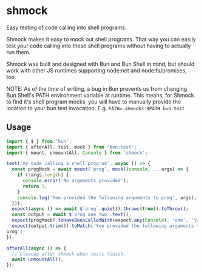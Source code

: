 # shmock
Easy testing of code calling into shell programs.

Shmock makes it easy to mock out shell programs. That way you can easily test
your code calling into these shell programs without having to actually run them.

Shmock was built and designed with Bun and Bun Shell in mind, but should work
with other JS runtimes supporting node:net and node:fs/promises, too.

NOTE: As of the time of writing, a bug in Bun prevents us from changing Bun
Shell's PATH environment variable at runtime. This means, for Shmock to find
it's shell program mocks, you will have to manually provide the location to your
bun test invocation. E.g. `PATH=.shmocks:$PATH bun test`

## Usage

```javascript
import { $ } from 'bun';
import { afterAll, test, mock } from 'bun:test';
import { mount, unmountAll, Console } from 'shmock';

test('my code calling a shell program', async () => {
  const progMock = await mount('prog', mock((console, ...args) => {
    if (!args.length) {
      console.error('No arguments provided');
      return 1;
    }
    console.log('You provided the following arguments to prog', args);
  }));
  expect(async () => await $`prog`.quiet().throws(true)).toThrow();
  const output = await $`prog one two`.text();
  expect(progMock).toHaveBeenCalledWith(expect.any(Console), 'one', 'two');
  expect(output.trim()).toMatch('You provided the following arguments to
prog');
});

afterAll(async () => {
  // Cleanup after shmock when tests finish.
  await unmountAll();
});
```

